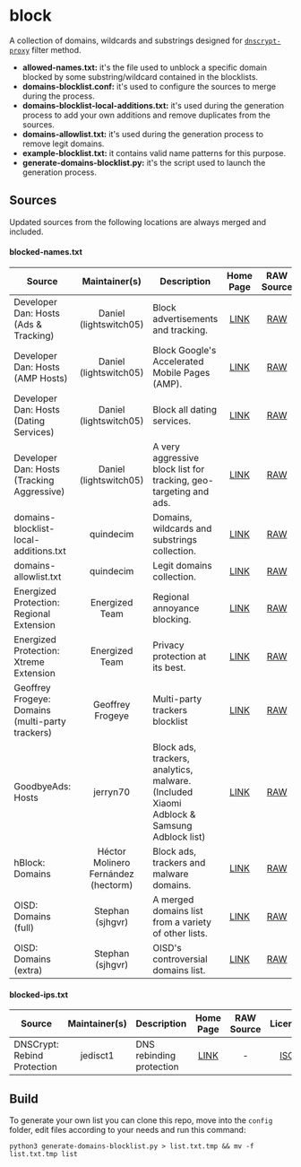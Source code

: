 # block

A collection of domains, wildcards and substrings designed for [`dnscrypt-proxy`](https://github.com/DNSCrypt/dnscrypt-proxy) filter method.

- __allowed-names.txt:__ it's the file used to unblock a specific domain blocked by some substring/wildcard contained in the blocklists.
- __domains-blocklist.conf:__ it's used to configure the sources to merge during the process.
- __domains-blocklist-local-additions.txt:__ it's used during the generation process to add your own additions and remove duplicates from the sources.
- __domains-allowlist.txt:__ it's used during the generation process to remove legit domains.
- __example-blocklist.txt:__ it contains valid name patterns for this purpose.
- __generate-domains-blocklist.py:__ it's the script used to launch the generation process.

## Sources

Updated sources from the following locations are always merged and included.

#### blocked-names.txt

| Source | Maintainer(s) | Description | Home Page | RAW Source | License |
|--------|:-------------:|-------------|:---------:|:----------:|:-------:|
Developer Dan: Hosts (Ads & Tracking) | Daniel (lightswitch05) | Block advertisements and tracking. | [LINK](https://github.com/lightswitch05/hosts) | [RAW](https://www.github.developerdan.com/hosts/lists/ads-and-tracking-extended.txt) | [Apache-2.0](https://github.com/lightswitch05/hosts/blob/master/LICENSE) |
Developer Dan: Hosts (AMP Hosts) | Daniel (lightswitch05) | Block Google's Accelerated Mobile Pages (AMP). | [LINK](https://github.com/lightswitch05/hosts) | [RAW](https://www.github.developerdan.com/hosts/lists/amp-hosts-extended.txt) | [Apache-2.0](https://github.com/lightswitch05/hosts/blob/master/LICENSE) |
Developer Dan: Hosts (Dating Services) | Daniel (lightswitch05) | Block all dating services. | [LINK](https://github.com/lightswitch05/hosts) | [RAW](https://www.github.developerdan.com/hosts/lists/dating-services-extended.txt) | [Apache-2.0](https://github.com/lightswitch05/hosts/blob/master/LICENSE) |
Developer Dan: Hosts (Tracking Aggressive) | Daniel (lightswitch05) | A very aggressive block list for tracking, geo-targeting and ads. | [LINK](https://github.com/lightswitch05/hosts) | [RAW](https://www.github.developerdan.com/hosts/lists/tracking-aggressive-extended.txt) | [Apache-2.0](https://github.com/lightswitch05/hosts/blob/master/LICENSE) |
domains-blocklist-local-additions.txt | quindecim | Domains, wildcards and substrings collection. | [LINK](https://codeberg.org/quindecim/block) | [RAW](https://codeberg.org/quindecim/block/raw/branch/master/config/domains-blocklist-local-additions.txt) | [GPLv3](https://codeberg.org/quindecim/block/src/branch/master/LICENSE.md) |
domains-allowlist.txt | quindecim | Legit domains collection. | [LINK](https://codeberg.org/quindecim/block) | [RAW](https://codeberg.org/quindecim/block/raw/branch/master/config/domains-allowlist.txt) | [GPLv3](https://codeberg.org/quindecim/block/src/branch/master/LICENSE.md) |
Energized Protection: Regional Extension | Energized Team | Regional annoyance blocking. | [LINK](https://energized.pro/) | [RAW](https://block.energized.pro/extensions/regional/formats/domains.txt) | [MIT](https://github.com/EnergizedProtection/block/blob/master/LICENSE) |
Energized Protection: Xtreme Extension | Energized Team | Privacy protection at its best. | [LINK](https://energized.pro/) | [RAW](https://block.energized.pro/extensions/xtreme/formats/domains.txt) | [MIT](https://github.com/EnergizedProtection/block/blob/master/LICENSE) |
Geoffrey Frogeye: Domains (multi-party trackers) | Geoffrey Frogeye | Multi-party trackers blocklist | [LINK](https://hostfiles.frogeye.fr/) | [RAW](https://hostfiles.frogeye.fr/multiparty-trackers.txt) | [MIT](https://git.frogeye.fr/geoffrey/eulaurarien/src/branch/master/LICENSE) |
GoodbyeAds: Hosts | jerryn70 | Block ads, trackers, analytics, malware. (Included Xiaomi Adblock & Samsung Adblock list) | [LINK](https://github.com/jerryn70/GoodbyeAds) | [RAW](https://raw.githubusercontent.com/jerryn70/GoodbyeAds/master/Hosts/GoodbyeAds.txt) | [MIT](https://github.com/jerryn70/GoodbyeAds/blob/master/LICENSE) |
hBlock: Domains | Héctor Molinero Fernández (hectorm) | Block ads, trackers and malware domains. | [LINK](https://github.com/hectorm/hblock) | [RAW](https://hblock.molinero.dev/hosts_domains.txt) | [MIT](https://github.com/hectorm/hblock/blob/master/LICENSE.md) |
OISD: Domains (full) | Stephan (sjhgvr) | A merged domains list from a variety of other lists. | [LINK](https://oisd.nl/) | [RAW](https://dbl.oisd.nl/) | All Rights Reserved |
OISD: Domains (extra) | Stephan (sjhgvr) | OISD's controversial domains list. | [LINK](https://oisd.nl/) | [RAW](https://dbl.oisd.nl/extra/) | All Rights Reserved |

#### blocked-ips.txt

| Source | Maintainer(s) | Description | Home Page | RAW Source | License |
|--------|:-------------:|-------------|:---------:|:----------:|:-------:|
DNSCrypt: Rebind Protection | jedisct1 | DNS rebinding protection | [LINK](https://github.com/DNSCrypt/dnscrypt-proxy/wiki/Filters#dns-rebinding-protection) | - | [ISC](https://github.com/DNSCrypt/dnscrypt-proxy/blob/master/LICENSE) |

## Build

To generate your own list you can clone this repo, move into the `config` folder, edit files according to your needs and run this command:
```
python3 generate-domains-blocklist.py > list.txt.tmp && mv -f list.txt.tmp list
```